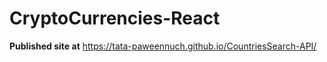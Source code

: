 # CryptoCurrencies-React

**Published site at** <https://tata-paweennuch.github.io/CountriesSearch-API/>
